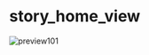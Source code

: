 # story_home_view

![preview101](https://user-images.githubusercontent.com/14840152/68026829-77c41800-fcb9-11e9-9365-d3ba3f124308.png)
